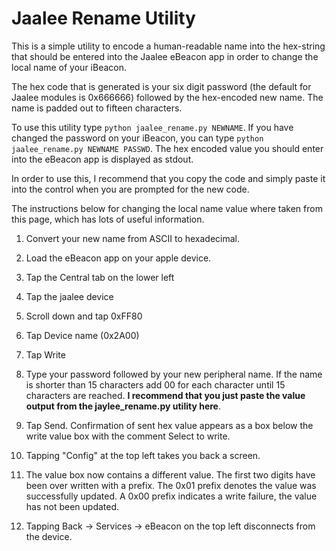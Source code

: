 # Jaalee Rename Utility #

This is a simple utility to encode a human-readable name into the hex-string that should be entered into the Jaalee eBeacon app in order to change the local name of your iBeacon.

The hex code that is generated is your six digit password (the default for Jaalee modules is 0x666666) followed by the hex-encoded new name. The name is padded out to fifteen characters.

To use this utility type `python jaalee_rename.py NEWNAME`. If you have changed the password on your iBeacon, you can type `python jaalee_rename.py NEWNAME PASSWD`. The hex encoded value you should enter into the eBeacon app is displayed as stdout.

In order to use this, I recommend that you copy the code and simply paste it into the control when you are prompted for the new code.

The instructions below for changing the local name value where taken from this page, which has lots of useful information.



1. Convert your new name from ASCII to hexadecimal. 

2. Load the eBeacon app on your apple device.

3. Tap the Central tab on the lower left

4. Tap the jaalee device

5. Scroll down and tap 0xFF80

6. Tap Device name (0x2A00)

7. Tap Write

8. Type your password followed by your new peripheral name. If the name is shorter than 15 characters add 00 for each character until 15 characters are reached. **I recommend that you just paste the value output from the jaylee_rename.py utility here**.

9. Tap Send. Confirmation of sent hex value appears as a box below the write value box with the comment  Select to write.

10. Tapping "Config" at the top left takes you back a screen. 

11. The value box now contains a different value. The first two digits have been over written with a prefix. The 0x01 prefix denotes the value was successfully updated. A 0x00 prefix indicates a write failure, the value has not been updated.

12. Tapping Back -> Services -> eBeacon on the top left disconnects from the device. 




